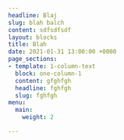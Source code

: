 ```yaml
---
headline: Blaj
slug: blah balch
content: sdfsdfsdf
layout: blocks
title: Blah
date: 2021-01-31 13:00:00 +0000
page_sections:
- template: 1-column-text
  block: one-column-1
  content: gfghfgh
  headline: fghfgh
  slug: fghfgh
menu:
  main:
    weight: 2

---
```

